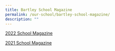 ```yaml
---
title: Bartley School Magazine
permalink: /our-school/bartley-school-magazine/
description: ""
---
```

 [2022 School Magazine](https://drive.google.com/file/d/1OCPx2DPoIP9D4TD6HfbTAzpExturcQ4m/view?usp=sharing)
 
 [2021 School Magazine](https://issuu.com/sandesignz/docs/bartley_sec_school_yb2021)
 
 